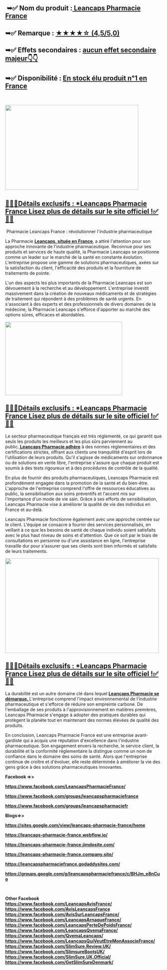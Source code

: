 <div class="post-outer">
<div class="post">
<div id="post-body-1478195341550487477" class="post-body entry-content float-container">
<div class="separator">
<div class="post-outer">
<div class="post">
<div id="post-body-1478195341550487477" class="post-body entry-content float-container">
<h2>&nbsp;➥✅&nbsp;<strong>Nom du produit :<a href="https://trendgadgetz.shop/leancaps-fr-buy">&nbsp;Leancaps Pharmacie France</a></strong></h2>
<h2>➥✅ Remarque :&nbsp;<a href="https://trendgadgetz.shop/leancaps-fr-buy">★★★★☆ (4,5/5,0)</a></h2>
<h2>➥✅ Effets secondaires :&nbsp;<a href="https://trendgadgetz.shop/leancaps-fr-buy">aucun effet secondaire majeur👇👇</a></h2>
<h2>➥✅ Disponibilit&eacute; :&nbsp;<a href="https://trendgadgetz.shop/leancaps-fr-buy">En stock &eacute;lu produit n&deg;1 en France</a></h2>
<p>&nbsp;</p>
<div class="separator"><a href="https://trendgadgetz.shop/leancaps-fr-buy"><img src="https://blogger.googleusercontent.com/img/b/R29vZ2xl/AVvXsEih561RE5vCrkWmmZra0INlZ_vZmIDgbpU5Bs7unGfbVcFWlkNR3HiCmGLgJyFrKO160fJ5FLNGy5T5fwn1TUWQPJyvOWk4r93fvEmaXUwAnGgv9Qj3iMWug5jgWoFD5-UfSusvU_a28YghQVTdjzf4AspjXbTY1_n8GdFqZKsQd1C0T6gjpnqZwtlP9n8/w427-h271/LeanCaps-Capsules-UK-Price.jpg" alt="" width="427" height="271" border="0" data-original-height="1035" data-original-width="1625" /></a>&nbsp;</div>
<h2><a href="https://trendgadgetz.shop/leancaps-fr-buy">🍁🍁✅D&eacute;tails exclusifs : *Leancaps Pharmacie France Lisez plus de d&eacute;tails sur le site officiel !✅🍁🍁</a></h2>
<p>&nbsp;Pharmacie Leancaps France : r&eacute;volutionner l'industrie pharmaceutique</p>
<p>La Pharmacie&nbsp;<strong><a href="https://www.facebook.com/LeancapsPharmacieFrance/">Leancaps, situ&eacute;e en France</a></strong>, a attir&eacute; l'attention pour son approche innovante de l'industrie pharmaceutique. Reconnue pour ses produits et services de haute qualit&eacute;, la Pharmacie Leancaps se positionne comme un leader sur le march&eacute; de la sant&eacute; en constante &eacute;volution. L'entreprise propose une gamme de solutions pharmaceutiques, ax&eacute;es sur la satisfaction du client, l'efficacit&eacute; des produits et la fourniture de traitements de pointe.</p>
<p>L'un des aspects les plus importants de la Pharmacie Leancaps est son d&eacute;vouement &agrave; la recherche et au d&eacute;veloppement. L'entreprise investit massivement dans la cr&eacute;ation de nouveaux m&eacute;dicaments et de strat&eacute;gies de traitement qui r&eacute;pondent &agrave; des probl&egrave;mes de sant&eacute; urgents. En s'associant &agrave; des experts et des professionnels de divers domaines de la m&eacute;decine, la Pharmacie Leancaps s'efforce d'apporter au march&eacute; des options s&ucirc;res, efficaces et abordables.</p>
<div class="separator"><a href="https://trendgadgetz.shop/leancaps-fr-buy"><img src="https://blogger.googleusercontent.com/img/b/R29vZ2xl/AVvXsEhKSm4aqK7TayoiS0NW2X-XroswsYotSGef83sRtdm1Aq1henbWcDMjBzocj7EW3TDBvr8_WrGm4Z_QxcGMV0PBUAhG7xvM1Z2aZm2Bo2QUe9JCZ-BTQEm2jGRa_LZM7gNJAjywQyPWU8ov0Q3akFZE4w8g_g4dnCP17qm_-ijqzqCcO9PIPzxhWciw4Kg/w375-h235/7w5gNq2-200x200.jpg" alt="" width="375" height="235" border="0" data-original-height="200" data-original-width="320" /></a></div>
<h2><a href="https://trendgadgetz.shop/leancaps-fr-buy">🍁🍁✅D&eacute;tails exclusifs : *Leancaps Pharmacie France Lisez plus de d&eacute;tails sur le site officiel !✅🍁🍁</a></h2>
<p>Le secteur pharmaceutique fran&ccedil;ais est tr&egrave;s r&eacute;glement&eacute;, ce qui garantit que seuls les produits les meilleurs et les plus s&ucirc;rs parviennent au public.<strong><a href="https://www.facebook.com/LeancapsPharmacieFrance/">&nbsp;Leancaps Pharmacie adh&egrave;re</a></strong>&nbsp;&agrave; des normes r&eacute;glementaires et des certifications strictes, offrant aux clients une tranquillit&eacute; d'esprit lors de l'utilisation de leurs produits. Qu'il s'agisse de m&eacute;dicaments sur ordonnance ou de solutions en vente libre, l'entreprise s'assure que chaque produit est soumis &agrave; des tests rigoureux et &agrave; des proc&eacute;dures de contr&ocirc;le de la qualit&eacute;.</p>
<p>En plus de fournir des produits pharmaceutiques, Leancaps Pharmacie est profond&eacute;ment engag&eacute;e dans la promotion de la sant&eacute; et du bien-&ecirc;tre. L'approche de l'entreprise comprend l'offre de ressources &eacute;ducatives au public, la sensibilisation aux soins pr&eacute;ventifs et l'accent mis sur l'importance d'un mode de vie sain. Gr&acirc;ce &agrave; ses efforts de sensibilisation, Leancaps Pharmacie vise &agrave; am&eacute;liorer la qualit&eacute; de vie des individus en France et au-del&agrave;.</p>
<p>Leancaps Pharmacie fonctionne &eacute;galement avec une approche centr&eacute;e sur le client. L'&eacute;quipe se consacre &agrave; fournir des services personnalis&eacute;s, en veillant &agrave; ce que les besoins de sant&eacute; de chaque individu soient satisfaits avec le plus haut niveau de soins et d'attention. Que ce soit par le biais de consultations en personne ou d'une assistance en ligne, l'entreprise travaille dur pour s'assurer que ses clients sont bien inform&eacute;s et satisfaits de leurs traitements.</p>
<div class="separator"><a href="https://trendgadgetz.shop/leancaps-fr-buy"><img src="https://blogger.googleusercontent.com/img/b/R29vZ2xl/AVvXsEirOZxCr5HfOduBVcmUu0Cp3ghd1dMDQS7xZg0gD3LbjVB_3w0d-aFQn5SSxwuy-JQYW7Nb1uYpy03fotFF1Rzf70XdeC0CteBuRXR4cmPWKJhOmdXb-sB-f91rbKtDkY_pyt6KOzICsM0NeC1lmKZDhqjZ9pXIZeyLX27uHHvwVVjjAKMFKcFwUgocngY/w493-h303/24_01_2025_13_07_22_325e5a563088bd02574e798d0db32ebf_7bvhup81cf.png" alt="" width="493" height="303" border="0" data-original-height="562" data-original-width="1000" /></a></div>
<h2><a href="https://trendgadgetz.shop/leancaps-fr-buy">🍁🍁✅D&eacute;tails exclusifs : *Leancaps Pharmacie France Lisez plus de d&eacute;tails sur le site officiel !✅🍁🍁</a></h2>
<p>La durabilit&eacute; est un autre domaine cl&eacute; dans lequel&nbsp;<strong><a href="https://www.facebook.com/LeancapsPharmacieFrance/">Leancaps Pharmacie se d&eacute;marque.&nbsp;</a></strong>L'entreprise comprend l'impact environnemental de l'industrie pharmaceutique et s'efforce de r&eacute;duire son empreinte carbone. De l'emballage de ses produits &agrave; l'approvisionnement en mati&egrave;res premi&egrave;res, Leancaps Pharmacie s'engage &agrave; adopter des pratiques durables qui prot&egrave;gent la plan&egrave;te tout en maintenant des normes &eacute;lev&eacute;es de qualit&eacute; des produits.</p>
<p>En conclusion, Leancaps Pharmacie France est une entreprise avant-gardiste qui a acquis une r&eacute;putation d'excellence dans l'industrie pharmaceutique. Son engagement envers la recherche, le service client, la durabilit&eacute; et la conformit&eacute; r&eacute;glementaire la distingue comme un nom de confiance dans le domaine des soins de sant&eacute;. Alors que l'entreprise continue de cro&icirc;tre et d'&eacute;voluer, elle reste d&eacute;termin&eacute;e &agrave; am&eacute;liorer la vie des gens gr&acirc;ce &agrave; des solutions pharmaceutiques innovantes.</p>
<p><strong>Facebook =&gt;&gt;</strong></p>
<p><strong><a href="https://www.facebook.com/LeancapsPharmacieFrance/">https://www.facebook.com/LeancapsPharmacieFrance/</a></strong></p>
<p><strong><a href="https://www.facebook.com/groups/leancapspharmaciefrance">https://www.facebook.com/groups/leancapspharmaciefrance</a></strong></p>
<p><strong><a href="https://www.facebook.com/groups/leancapspharmaciefr">https://www.facebook.com/groups/leancapspharmaciefr</a></strong></p>
<p><strong>Blogs=&gt;&gt;</strong></p>
<p><strong><a href="https://sites.google.com/view/leancaps-pharmacie-france/home">https://sites.google.com/view/leancaps-pharmacie-france/home</a></strong></p>
<p><strong><a href="https://leancaps-pharmacie-france.webflow.io/">https://leancaps-pharmacie-france.webflow.io/</a></strong></p>
<p><strong><a href="https://leancaps-pharmacie-france.jimdosite.com/">https://leancaps-pharmacie-france.jimdosite.com/</a></strong></p>
<p><strong><a href="https://leancaps-pharmacie-france.company.site/">https://leancaps-pharmacie-france.company.site/</a></strong></p>
<p><strong><a href="https://leancapspharmaciefrance.godaddysites.com/">https://leancapspharmaciefrance.godaddysites.com/</a></strong></p>
<p><strong><a href="https://groups.google.com/g/leancapspharmaciefrance/c/BHJm_e8nCuo">https://groups.google.com/g/leancapspharmaciefrance/c/BHJm_e8nCuo</a></strong></p>
<p>&nbsp;</p>
<p><strong>Other Facebook<br /><a href="https://www.facebook.com/LeancapsAvisFrance/" target="_blank">https://www.facebook.com/LeancapsAvisFrance/</a><br /><a href="https://www.facebook.com/AvisLeancapsFrance" target="_blank">https://www.facebook.com/AvisLeancapsFrance</a><br /><a href="https://www.facebook.com/AvisSurLeancapsFrance/" target="_blank">https://www.facebook.com/AvisSurLeancapsFrance/</a><br /><a href="https://www.facebook.com/LeancapsArnaqueFrance/" target="_blank">https://www.facebook.com/LeancapsArnaqueFrance/</a><br /><a href="https://www.facebook.com/LeancapsPerteDePoidsFrance/" target="_blank">https://www.facebook.com/LeancapsPerteDePoidsFrance/</a><br /><a href="https://www.facebook.com/LeancapsQvemaFrance/" target="_blank">https://www.facebook.com/LeancapsQvemaFrance/</a><br /><a href="https://www.facebook.com/QvemaLeancaps/" target="_blank">https://www.facebook.com/QvemaLeancaps/</a><br /><a href="https://www.facebook.com/LeancapsQuiVeutEtreMonAssocieFrance/" target="_blank">https://www.facebook.com/LeancapsQuiVeutEtreMonAssocieFrance/</a><br /><a href="https://www.facebook.com/SlimSure.Review.UK/" target="_blank">https://www.facebook.com/SlimSure.Review.UK/</a><br /><a href="https://www.facebook.com/SlimsureBootsUK/" target="_blank">https://www.facebook.com/SlimsureBootsUK/</a><br /><a href="https://www.facebook.com/SlimSure.UK.Official/" target="_blank">https://www.facebook.com/SlimSure.UK.Official/</a><br /><a href="https://www.facebook.com/GetSlimSureDenmark/" target="_blank">https://www.facebook.com/GetSlimSureDenmark/</a></strong></p>
<p>&nbsp;</p>
</div>
<div class="post-bottom">&nbsp;</div>
</div>
</div>
<section id="comments" class="comments embed" data-num-comments="0"><a name="comments"></a></section>
</div>
</div>
</div>
</div>
